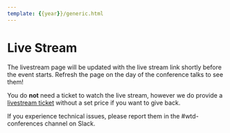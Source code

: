 ```yaml
---
template: {{year}}/generic.html
---
```


# Live Stream

The livestream page will be updated with the live stream link shortly before the event starts.
Refresh the page on the day of the conference talks to see them!

You do **not** need a ticket to watch the live stream,
however we do provide a [livestream ticket](https://ti.to/writethedocs/write-the-docs-portland-2024/with/livestream-ticket) without a set price if you want to give back.

If you experience technical issues, please report them in the #wtd-conferences channel on Slack.
